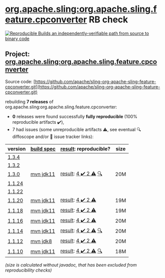 [org.apache.sling:org.apache.sling.feature.cpconverter](https://central.sonatype.com/artifact/org.apache.sling/org.apache.sling.feature.cpconverter/1.3.0/versions) RB check
=======

[![Reproducible Builds](https://reproducible-builds.org/images/logos/rb.svg) an independently-verifiable path from source to binary code](https://reproducible-builds.org/)

## Project: [org.apache.sling:org.apache.sling.feature.cpconverter](https://central.sonatype.com/artifact/org.apache.sling/org.apache.sling.feature.cpconverter/1.3.0/versions)

Source code: [https://github.com/apache/sling-org-apache-sling-feature-cpconverter.git](https://github.com/apache/sling-org-apache-sling-feature-cpconverter.git)

rebuilding **7 releases** of org.apache.sling:org.apache.sling.feature.cpconverter:
- **0** releases were found successfully **fully reproducible** (100% reproducible artifacts :heavy_check_mark:),
- 7 had issues (some unreproducible artifacts :warning:, see eventual :mag: diffoscope and/or :memo: issue tracker links):

| version | [build spec](/BUILDSPEC.md) | [result](https://reproducible-builds.org/docs/jvm/): reproducible? | size |
| -- | --------- | ------ | -- |
| [1.3.4](https://central.sonatype.com/artifact/org.apache.sling/org.apache.sling.feature.cpconverter/1.3.4/pom) | | | |
| [1.3.2](https://central.sonatype.com/artifact/org.apache.sling/org.apache.sling.feature.cpconverter/1.3.2/pom) | | | |
| [1.3.0](https://central.sonatype.com/artifact/org.apache.sling/org.apache.sling.feature.cpconverter/1.3.0/pom) | [mvn jdk11](org.apache.sling.feature.cpconverter-1.3.0.buildspec) | [result](org.apache.sling.feature.cpconverter-1.3.0.buildinfo): [4 :heavy_check_mark:  2 :warning:](org.apache.sling.feature.cpconverter-1.3.0.buildcompare) [:mag:](org.apache.sling.feature.cpconverter-1.3.0.diffoscope) | 20M |
| [1.1.24](https://central.sonatype.com/artifact/org.apache.sling/org.apache.sling.feature.cpconverter/1.1.24/pom) | | | |
| [1.1.22](https://central.sonatype.com/artifact/org.apache.sling/org.apache.sling.feature.cpconverter/1.1.22/pom) | | | |
| [1.1.20](https://central.sonatype.com/artifact/org.apache.sling/org.apache.sling.feature.cpconverter/1.1.20/pom) | [mvn jdk11](org.apache.sling.feature.cpconverter-1.1.20.buildspec) | [result](org.apache.sling.feature.cpconverter-1.1.20.buildinfo): [4 :heavy_check_mark:  2 :warning:](org.apache.sling.feature.cpconverter-1.1.20.buildcompare) | 19M |
| [1.1.18](https://central.sonatype.com/artifact/org.apache.sling/org.apache.sling.feature.cpconverter/1.1.18/pom) | [mvn jdk11](org.apache.sling.feature.cpconverter-1.1.18.buildspec) | [result](org.apache.sling.feature.cpconverter-1.1.18.buildinfo): [4 :heavy_check_mark:  2 :warning:](org.apache.sling.feature.cpconverter-1.1.18.buildcompare) | 19M |
| [1.1.16](https://central.sonatype.com/artifact/org.apache.sling/org.apache.sling.feature.cpconverter/1.1.16/pom) | [mvn jdk11](org.apache.sling.feature.cpconverter-1.1.16.buildspec) | [result](org.apache.sling.feature.cpconverter-1.1.16.buildinfo): [4 :heavy_check_mark:  2 :warning:](org.apache.sling.feature.cpconverter-1.1.16.buildcompare) | 20M |
| [1.1.14](https://central.sonatype.com/artifact/org.apache.sling/org.apache.sling.feature.cpconverter/1.1.14/pom) | [mvn jdk11](org.apache.sling.feature.cpconverter-1.1.14.buildspec) | [result](org.apache.sling.feature.cpconverter-1.1.14.buildinfo): [4 :heavy_check_mark:  2 :warning:](org.apache.sling.feature.cpconverter-1.1.14.buildcompare) [:mag:](org.apache.sling.feature.cpconverter-1.1.14.diffoscope) | 20M |
| [1.1.12](https://central.sonatype.com/artifact/org.apache.sling/org.apache.sling.feature.cpconverter/1.1.12/pom) | [mvn jdk8](org.apache.sling.feature.cpconverter-1.1.12.buildspec) | [result](org.apache.sling.feature.cpconverter-1.1.12.buildinfo): [4 :heavy_check_mark:  2 :warning:](org.apache.sling.feature.cpconverter-1.1.12.buildcompare) | 20M |
| [1.1.10](https://central.sonatype.com/artifact/org.apache.sling/org.apache.sling.feature.cpconverter/1.1.10/pom) | [mvn jdk11](org.apache.sling.feature.cpconverter-1.1.10.buildspec) | [result](org.apache.sling.feature.cpconverter-1.1.10.buildinfo): [4 :heavy_check_mark:  2 :warning:](org.apache.sling.feature.cpconverter-1.1.10.buildcompare) [:mag:](org.apache.sling.feature.cpconverter-1.1.10.diffoscope) | 18M |

<i>(size is calculated without javadoc, that has been excluded from reproducibility checks)</i>

